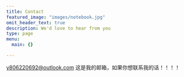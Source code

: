 ```yaml
---
title: Contact
featured_image: "images/notebook.jpg"
omit_header_text: true
description: We'd love to hear from you
type: page
menu:
  main: {}

---
```



y806220692@outlook.com 这是我的邮箱，如果你想联系我的话！！！！


